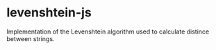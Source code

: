# levenshtein-js
Implementation of the Levenshtein algorithm used to calculate distince between strings.
